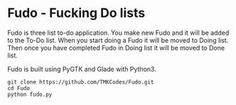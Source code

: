 # Fudo - Fucking Do lists

Fudo is three list to-do application. You make new Fudo and it will be added to the To-Do list. When you start doing a Fudo it will be moved to Doing list. Then once you have completed Fudo in Doing list it will be moved to Done list. 

Fudo is built using PyGTK and Glade with Python3.

```
git clone https://github.com/TMKCodes/Fudo.git
cd Fudo
python fudo.py
```
